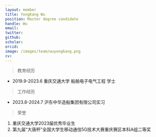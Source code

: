 ```yaml
---
layout: member
title: YongKang Wu
position: Master degree candidate
handle: Wu
email: 
twitter: 
github: 
scholar:
orcid: 
image: /images/team/wuyongkang.png
cv: 
---
```



> 教育经历

- 2019.9-2023.6 重庆交通大学 船舶电子电气工程 学士

> 工作经历

- 2023.8-2024.7 沪东中华造船集团有限公司实习

> 荣誉

1. 重庆交通大学2023届优秀毕业生
2. 第九届“大唐杯”全国大学生移动通信5G技术大赛重庆赛区本科A组二等奖